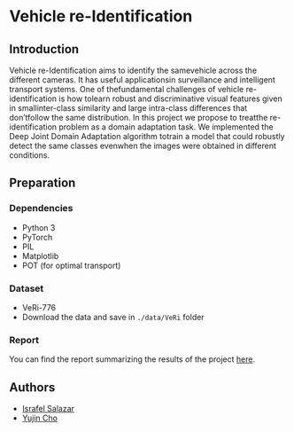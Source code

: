 # Vehicle re-Identification

## Introduction

Vehicle  re-Identification  aims  to  identify  the  samevehicle  across  the  different  cameras.  It  has  useful  applicationsin  surveillance  and  intelligent  transport  systems.  One  of  thefundamental  challenges  of  vehicle  re-identification  is  how  tolearn  robust  and  discriminative  visual  features  given  in  smallinter-class  similarity  and  large  intra-class  differences  that  don’tfollow the same distribution. In this project we propose to treatthe  re-identification  problem  as  a  domain  adaptation  task.  We implemented  the  Deep  Joint  Domain  Adaptation  algorithm  totrain  a  model  that  could  robustly  detect  the  same  classes  evenwhen  the  images  were  obtained  in  different  conditions.

## Preparation

### Dependencies
- Python 3
- PyTorch
- PIL
- Matplotlib
- POT (for optimal transport)

### Dataset

- VeRi-776
- Download the data and save in `./data/VeRi`  folder

### Report
You can find the report summarizing the results of the project [here](https://github.com/israfelsr/vehicle-re-identification/blob/master/vehicle_re_identification.pdf).
## Authors

- [Israfel Salazar](https://github.com/israfelsr)
- [Yujin Cho](https://github.com/nuniniyujin)
